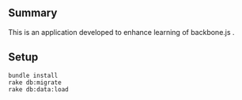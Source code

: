 Summary
-------

This is an application developed to enhance learning of backbone.js .

Setup
------------

    bundle install
    rake db:migrate
    rake db:data:load
